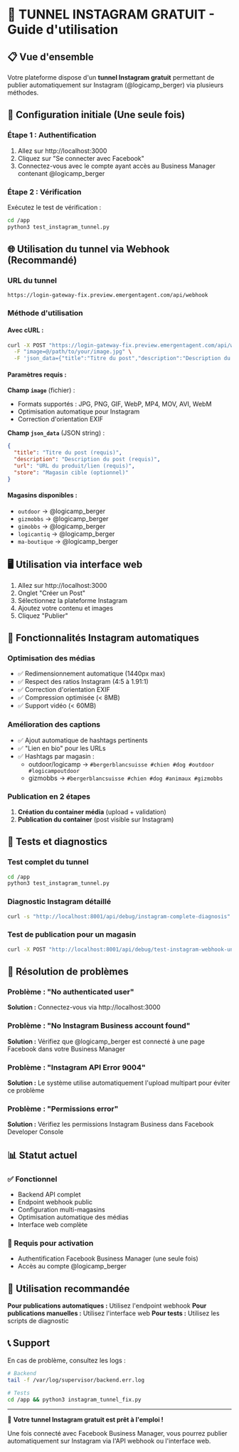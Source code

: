 # 🚀 TUNNEL INSTAGRAM GRATUIT - Guide d'utilisation

## 📋 Vue d'ensemble

Votre plateforme dispose d'un **tunnel Instagram gratuit** permettant de publier automatiquement sur Instagram (@logicamp_berger) via plusieurs méthodes.

## 🔑 Configuration initiale (Une seule fois)

### Étape 1 : Authentification
1. Allez sur http://localhost:3000
2. Cliquez sur "Se connecter avec Facebook"
3. Connectez-vous avec le compte ayant accès au Business Manager contenant @logicamp_berger

### Étape 2 : Vérification
Exécutez le test de vérification :
```bash
cd /app
python3 test_instagram_tunnel.py
```

## 🌐 Utilisation du tunnel via Webhook (Recommandé)

### URL du tunnel
```
https://login-gateway-fix.preview.emergentagent.com/api/webhook
```

### Méthode d'utilisation

#### Avec cURL :
```bash
curl -X POST "https://login-gateway-fix.preview.emergentagent.com/api/webhook" \
  -F "image=@/path/to/your/image.jpg" \
  -F 'json_data={"title":"Titre du post","description":"Description du produit","url":"https://votresite.com/produit","store":"gizmobbs"}'
```

#### Paramètres requis :

**Champ `image`** (fichier) :
- Formats supportés : JPG, PNG, GIF, WebP, MP4, MOV, AVI, WebM
- Optimisation automatique pour Instagram
- Correction d'orientation EXIF

**Champ `json_data`** (JSON string) :
```json
{
  "title": "Titre du post (requis)",
  "description": "Description du post (requis)",
  "url": "URL du produit/lien (requis)",
  "store": "Magasin cible (optionnel)"
}
```

#### Magasins disponibles :
- `outdoor` → @logicamp_berger
- `gizmobbs` → @logicamp_berger  
- `gimobbs` → @logicamp_berger
- `logicantiq` → @logicamp_berger
- `ma-boutique` → @logicamp_berger

## 🖥️ Utilisation via interface web

1. Allez sur http://localhost:3000
2. Onglet "Créer un Post"
3. Sélectionnez la plateforme Instagram
4. Ajoutez votre contenu et images
5. Cliquez "Publier"

## 📱 Fonctionnalités Instagram automatiques

### Optimisation des médias
- ✅ Redimensionnement automatique (1440px max)
- ✅ Respect des ratios Instagram (4:5 à 1.91:1)
- ✅ Correction d'orientation EXIF
- ✅ Compression optimisée (< 8MB)
- ✅ Support vidéo (< 60MB)

### Amélioration des captions
- ✅ Ajout automatique de hashtags pertinents
- ✅ "Lien en bio" pour les URLs
- ✅ Hashtags par magasin :
  - outdoor/logicamp → `#bergerblancsuisse #chien #dog #outdoor #logicampoutdoor`
  - gizmobbs → `#bergerblancsuisse #chien #dog #animaux #gizmobbs`

### Publication en 2 étapes
1. **Création du container média** (upload + validation)
2. **Publication du container** (post visible sur Instagram)

## 🧪 Tests et diagnostics

### Test complet du tunnel
```bash
cd /app
python3 test_instagram_tunnel.py
```

### Diagnostic Instagram détaillé
```bash
curl -s "http://localhost:8001/api/debug/instagram-complete-diagnosis" | python3 -m json.tool
```

### Test de publication pour un magasin
```bash
curl -X POST "http://localhost:8001/api/debug/test-instagram-webhook-universal?shop_type=gizmobbs"
```

## 🔧 Résolution de problèmes

### Problème : "No authenticated user"
**Solution :** Connectez-vous via http://localhost:3000

### Problème : "No Instagram Business account found"
**Solution :** Vérifiez que @logicamp_berger est connecté à une page Facebook dans votre Business Manager

### Problème : "Instagram API Error 9004"
**Solution :** Le système utilise automatiquement l'upload multipart pour éviter ce problème

### Problème : "Permissions error"
**Solution :** Vérifiez les permissions Instagram Business dans Facebook Developer Console

## 📊 Statut actuel

### ✅ Fonctionnel
- Backend API complet
- Endpoint webhook public
- Configuration multi-magasins
- Optimisation automatique des médias
- Interface web complète

### 🔑 Requis pour activation
- Authentification Facebook Business Manager (une seule fois)
- Accès au compte @logicamp_berger

## 🎯 Utilisation recommandée

**Pour publications automatiques :** Utilisez l'endpoint webhook
**Pour publications manuelles :** Utilisez l'interface web
**Pour tests :** Utilisez les scripts de diagnostic

## 📞 Support

En cas de problème, consultez les logs :
```bash
# Backend
tail -f /var/log/supervisor/backend.err.log

# Tests
cd /app && python3 instagram_tunnel_fix.py
```

---

🎉 **Votre tunnel Instagram gratuit est prêt à l'emploi !**

Une fois connecté avec Facebook Business Manager, vous pourrez publier automatiquement sur Instagram via l'API webhook ou l'interface web.